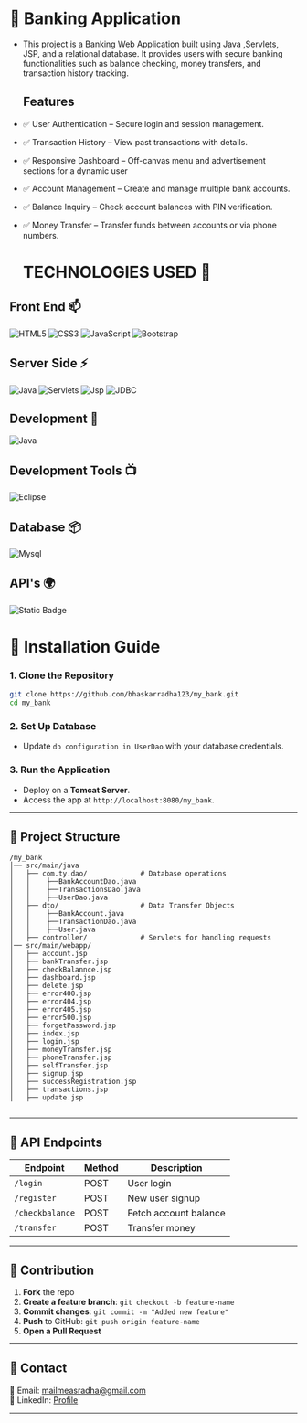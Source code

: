 # 🏦 Banking Application



- This project is a Banking Web Application built using Java ,Servlets, JSP, and a relational database. It provides users with secure banking functionalities such as balance checking, money transfers, and transaction history tracking.

  ## Features

- ✅ User Authentication – Secure login and session management.
- ✅ Transaction History – View past transactions with details.
- ✅ Responsive Dashboard – Off-canvas menu and advertisement sections for a dynamic user
- ✅ Account Management – Create and manage multiple bank accounts.
- ✅ Balance Inquiry – Check account balances with PIN verification.
- ✅ Money Transfer – Transfer funds between accounts or via phone numbers.

  # TECHNOLOGIES USED 📌

## Front End 📫

![HTML5](https://img.shields.io/static/v1?style=for-the-badge&message=HTML5&color=E34F26&logo=HTML5&logoColor=FFFFFF&label=)
![CSS3](https://img.shields.io/static/v1?style=for-the-badge&message=CSS3&color=1572B6&logo=CSS3&logoColor=FFFFFF&label=)
![JavaScript](https://img.shields.io/static/v1?style=for-the-badge&message=JavaScript&color=222222&logo=JavaScript&logoColor=F7DF1E&label=)
![Bootstrap](https://img.shields.io/static/v1?style=for-the-badge&message=Bootstrap&color=7952B3&logo=Bootstrap&logoColor=FFFFFF&label=)

## Server Side ⚡

![Java](https://img.shields.io/static/v1?style=for-the-badge&message=Java&color=007396&logo=java&logoColor=FFFFFF&label=)
![Servlets](https://img.shields.io/static/v1?style=for-the-badge&message=Servlets&color=7952B3&logo=Java&logoColor=FFFFFF&label=)
![Jsp](https://img.shields.io/static/v1?style=for-the-badge&message=Jsp&color=E34F26&logo=Java&logoColor=FFFFFF&label=)
![JDBC](https://img.shields.io/static/v1?style=for-the-badge&message=JDBC&color=222223&logo=jdbc&logoColor=FFFFFF&label=)



## Development 🔭

![Java](https://img.shields.io/static/v1?style=for-the-badge&message=Open+JDK+18&color=blue6&label=)

## Development Tools 📺

![Eclipse](https://img.shields.io/static/v1?style=for-the-badge&message=eclipse&color=007396&logo=eclipse&logoColor=FFFFFF&label=)

## Database 📦

![Mysql](https://img.shields.io/static/v1?style=for-the-badge&message=MySQL&color=7952B3&logo=mysql&logoColor=FFFFFF&label=)

## API's 🌍

![Static Badge](https://img.shields.io/badge/RozarPay%20-API-blue)










# 🚀 Installation Guide

### 1. Clone the Repository
```sh
git clone https://github.com/bhaskarradha123/my_bank.git
cd my_bank
```

### 2. Set Up Database
- Update `db configuration in UserDao` with your database credentials.  

### 3. Run the Application
- Deploy on a **Tomcat Server**.  
- Access the app at `http://localhost:8080/my_bank`.  

---

## 📂 Project Structure

```
/my_bank
│── src/main/java
│   ├── com.ty.dao/             # Database operations
│   │    ├──BankAccountDao.java
│   │    ├──TransactionsDao.java
│   │    ├──UserDao.java
│   ├── dto/                    # Data Transfer Objects
│   │    ├──BankAccount.java
│   │    ├──TransactionDao.java
│   │    ├──User.java 
│   ├── controller/             # Servlets for handling requests           
│── src/main/webapp/
│   ├── account.jsp
│   ├── bankTransfer.jsp
│   ├── checkBalannce.jsp
│   ├── dashboard.jsp
│   ├── delete.jsp
│   ├── error400.jsp
│   ├── error404.jsp
│   ├── error405.jsp
│   ├── error500.jsp
│   ├── forgetPassword.jsp
│   ├── index.jsp
│   ├── login.jsp
│   ├── moneyTransfer.jsp
│   ├── phoneTransfer.jsp
│   ├── selfTransfer.jsp
│   ├── signup.jsp
│   ├── successRegistration.jsp
│   ├── transactions.jsp
│   ├── update.jsp


```

---

## 📝 API Endpoints

| Endpoint      | Method | Description          |
|--------------|--------|----------------------|
| `/login`     | POST   | User login          |
| `/register`  | POST   | New user signup     |
| `/checkbalance` | POST  | Fetch account balance |
| `/transfer`  | POST   | Transfer money      |

---

## 🤝 Contribution

1. **Fork** the repo  
2. **Create a feature branch**: `git checkout -b feature-name`  
3. **Commit changes**: `git commit -m "Added new feature"`  
4. **Push** to GitHub: `git push origin feature-name`  
5. **Open a Pull Request**  

---

## 📧 Contact
📩 Email: mailmeasradha@gmail.com  
🔗 LinkedIn: [Profile](https://linkedin.com/in/bhaskarradha13/)  

---


